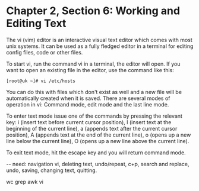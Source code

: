 # Chapter 2, Section 6: Working and Editing Text

The vi (vim) editor is an interactive visual text editor which comes with most unix systems. It can be used as a fully fledged editor in a terminal for editing config files, code or other files.

To start vi, run the command vi in a terminal, the editor will open. If you want to open an existing file in the editor, use the command like this:

```
[root@uk ~]# vi /etc/hosts
```

You can do this with files which don't exist as well and a new file will be automatically created when it is saved. There are several modes of operation in vi: Command mode, edit mode and the last line mode.

To enter text mode issue one of the commands by pressing the relevant key: i (insert text before current cursor position), I (insert text at the beginning of the current line), a (appends text after the current cursor position), A (appends text at the end of the current line), o (opens up a new line below the current line), O (opens up a new line above the current line).

To exit text mode, hit the escape key and you will return command mode.

-- need: navigation vi, deleting text, undo/repeat, c+p, search and replace, undo, saving, changing text, quitting. 

wc
grep
awk
vi
